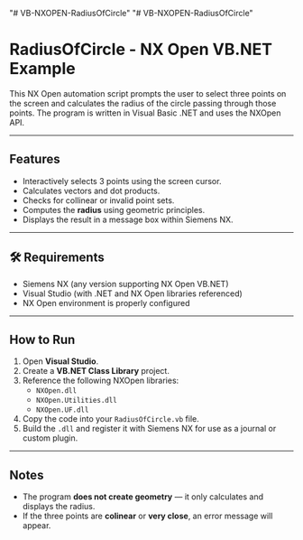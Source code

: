 "# VB-NXOPEN-RadiusOfCircle" 
"# VB-NXOPEN-RadiusOfCircle" 


# RadiusOfCircle - NX Open VB.NET Example

This NX Open automation script prompts the user to select three points on the screen and calculates the radius of the circle passing through those points. The program is written in Visual Basic .NET and uses the NXOpen API.

---

##  Features

- Interactively selects 3 points using the screen cursor.
- Calculates vectors and dot products.
- Checks for collinear or invalid point sets.
- Computes the **radius** using geometric principles.
- Displays the result in a message box within Siemens NX.

---

## 🛠 Requirements

- Siemens NX (any version supporting NX Open VB.NET)
- Visual Studio (with .NET and NX Open libraries referenced)
- NX Open environment is properly configured

---

##  How to Run

1. Open **Visual Studio**.
2. Create a **VB.NET Class Library** project.
3. Reference the following NXOpen libraries:
    - `NXOpen.dll`
    - `NXOpen.Utilities.dll`
    - `NXOpen.UF.dll`
4. Copy the code into your `RadiusOfCircle.vb` file.
5. Build the `.dll` and register it with Siemens NX for use as a journal or custom plugin.

---

##  Notes

- The program **does not create geometry** — it only calculates and displays the radius.
- If the three points are **colinear** or **very close**, an error message will appear.




